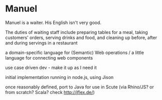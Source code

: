 Manuel
======

Manuel is a waiter. His English isn't very good.

The duties of waiting staff include preparing tables for a meal, taking customers' orders, serving drinks and food, and cleaning up before, after and during servings in a restaurant

a domain-specific language for (Semantic) Web operations / a little language for connecting web components

use case driven dev - make it up as I need it

initial implementation running in node.js, using Jison

once reasonably defined, port to Java for use in Scute 
(via Rhino/JS? or from scratch? Scala? check http://jflex.de/)


